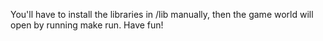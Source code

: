 You'll have to install the libraries in /lib manually, then the game world will open by running make run. Have fun!
